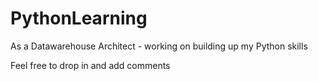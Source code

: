 # PythonLearning
As a Datawarehouse Architect - working on building up my Python skills

Feel free to drop in and add comments 
